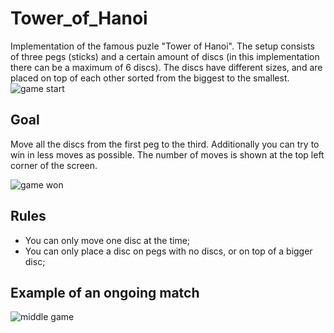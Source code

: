 # Tower_of_Hanoi
Implementation of the famous puzle "Tower of Hanoi". The setup consists of three pegs (sticks) and a certain amount of discs (in this implementation there can be a maximum of 6 discs).
The discs have different sizes, and are placed on top of each other sorted from the biggest to the smallest.
![game start](https://user-images.githubusercontent.com/75253335/145321315-d2713862-4563-4d27-81cf-a6c8ece320bf.png)

## Goal
Move all the discs from the first peg to the third. Additionally you can try to win in less moves as possible. The number of moves is shown at the top left corner of the screen.

![game won](https://user-images.githubusercontent.com/75253335/145321194-ac45596f-2ee8-4008-9fef-5b67c7acab1c.png)


## Rules
 - You can only move one disc at the time;
 - You can only place a disc on pegs with no discs, or on top of a bigger disc;

## Example of an ongoing match

![middle game](https://user-images.githubusercontent.com/75253335/145321519-1bbd9218-6186-4f6d-8e82-3048610574b3.png)
